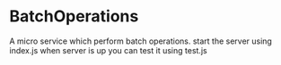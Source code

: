# BatchOperations
A micro service which perform batch operations.
start the server using  index.js
when server is up you can test it using test.js
